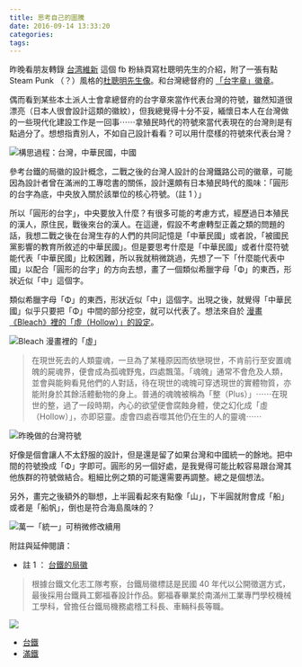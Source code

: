 ```yaml
---
title: 思考自己的圖騰
date: 2016-09-14 13:33:20
categories:
tags:
---
```


昨晚看朋友轉錄 [台湾維新](https://www.facebook.com/TaiwanRestoration2016) 這個 fb 粉絲頁寫杜聰明先生的介紹，附了一張有點 Steam Punk （？）風格的[杜聰明先生像](https://www.facebook.com/TaiwanRestoration2016/photos/a.131305937309939.1073741828.131127763994423/167793070327892/?type=3&theater)。和台灣總督府的 [「台字章」徽章](https://www.facebook.com/TaiwanRestoration2016/photos/a.131305937309939.1073741828.131127763994423/167935866980279/?type=3&theater)。

偶而看到某些本土派人士會拿總督府的台字章來當作代表台灣的符號，雖然知道很漂亮（日本人很會設計這類的徽紋），但我總覺得十分不妥，緬懷日本人在台灣做的一些現代化建設工作是一回事⋯⋯拿殖民時代的符號來當代表現在的台灣則是有點過分了。想想指責別人，不如自己設計看看？可以用什麼樣的符號來代表台灣？

![構思過程：台灣，中華民國，中國](https://c7.staticflickr.com/9/8804/29557247662_a8e929fe9f.jpg)

參考台鐵的局徽的設計概念，二戰之後的台灣人設計的台灣鐵路公司的徽章，可能因為設計者曾在滿洲的工專唸書的關係，設計還頗有日本殖民時代的風味：「圓形的台字為底，中央放入關於該單位的核心符號。（註 1 ）」

所以「圓形的台字」，中央要放入什麼？有很多可能的考慮方式，經歷過日本殖民的漢人，原住民，戰後來台的漢人。在這邊，假設不考慮轉型正義之類的問題的話，我想二戰之後在台灣生存的人們的共同記憶是「中華民國」或者說，「被國民黨影響的教育所敘述的中華民國」。但是要思考什麼是「中華民國」或者什麼符號能代表「中華民國」比較困難，所以我就稍微跳過，先想了一下「什麼能代表中國」以配合「圓形的台字」的方向去想，畫了一個類似希臘字母「Φ」的東西，形狀近似「中」這個字。

類似希臘字母「Φ」的東西，形狀近似「中」這個字。出現之後，就覺得「中華民國」似乎只要把「Φ」中間的部分挖空，就可以代表了。想法來自於 [漫畫《Bleach》裡的「虛（Hollow）」的設定](https://zh.wikipedia.org/wiki/BLEACH%E4%B8%96%E7%95%8C%E8%A7%80%E5%8F%8A%E8%A8%AD%E5%AE%9A#cite_note-.E3.80.8ABleach.E3.80.8B.E6.BC.AB.E7.95.AB.E7.AC.AC1.E7.AB.A0-11)。

![Bleach 漫畫裡的「虛」](https://c3.staticflickr.com/9/8655/29379907730_4a4957c69b.jpg)

> 在現世死去的人類靈魂，一旦為了某種原因而依戀現世，不肯前行至安置魂魄的屍魂界，便會成為孤魂野鬼，四處飄蕩。「魂魄」通常不會危及人類，並會與能夠看見他們的人對話，待在現世的魂魄可穿透現世的實體物質，亦能附身於其餘活體動物的身上。普通的魂魄被稱為「整（Plus）」⋯⋯在現世的整，過了一段時期，內心的欲望便會腐蝕身體，使之幻化成「虛（Hollow）」，亦即惡靈。虛會四處吞噬其他仍在生的人的靈魂⋯⋯


![昨晚做的台灣符號](https://c7.staticflickr.com/9/8229/29630098126_f8d6b511c0.jpg)

好像是個會讓人不太舒服的設計，但是還是留了如果台灣和中國統一的餘地。把中間的符號換成「Φ」字即可。圓形的另一個好處，是我覺得可能比較容易跟台灣其他族群的符號做結合。粗細比例之類的可能還需要再調整。總之是個想法。

另外，畫完之後額外的聯想，上半圓看起來有點像「山」，下半圓就附會成「船」或者是「船帆」，倒也是符合海島風味的？

![萬一「統一」可稍微修改續用](https://c2.staticflickr.com/9/8232/29586836761_bca25dcb1b.jpg)


附註與延伸閱讀：
- 註 1 ： [台鐵的局徽](http://news.ltn.com.tw/news/focus/paper/975684)

> 根據台鐵文化志工隊考察，台鐵局徽標誌是民國 40 年代以公開徵選方式，最後採用台鐵員工鄭福春設計作品。鄭福春畢業於南滿州工業專門學校機械工學科，曾擔任台鐵局機務處稽工科長、車輛科長等職。

![](https://c7.staticflickr.com/8/7463/29558794062_121a2fa04e.jpg)

- [台鐵](https://en.wikipedia.org/wiki/Taiwan_Railways_Administration)
- [滿鐵](https://en.wikipedia.org/wiki/South_Manchuria_Railway)
